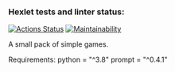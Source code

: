 ### Hexlet tests and linter status:
[![Actions Status](https://github.com/MegaKenga/python-project-49/workflows/hexlet-check/badge.svg)](https://github.com/MegaKenga/python-project-49/actions)
[![Maintainability](https://api.codeclimate.com/v1/badges/b7b6c14f533120609c66/maintainability)](https://codeclimate.com/github/MegaKenga/python-project-49/maintainability)

A small pack of simple games.

Requirements:
python = "^3.8"
prompt = "^0.4.1"